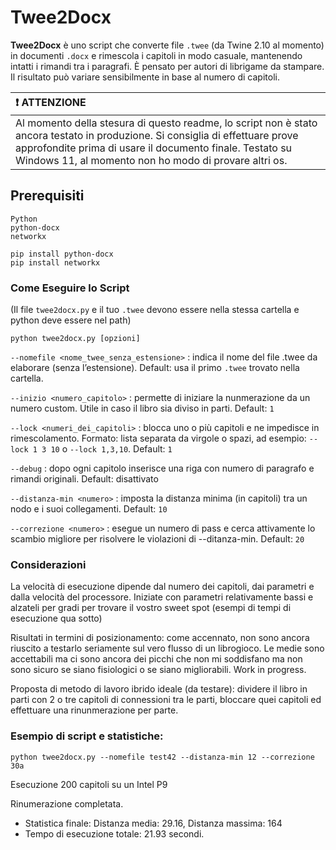 # Twee2Docx


**Twee2Docx** è uno script che converte file `.twee` (da Twine 2.10 al momento) in documenti `.docx` e rimescola i capitoli in modo casuale, mantenendo intatti i rimandi tra i paragrafi. È pensato per autori di librigame da stampare. Il risultato può variare sensibilmente in base al numero di capitoli.

| :exclamation: ATTENZIONE          |
|:---------------------------|
| Al momento della stesura di questo readme, lo script non è stato ancora testato in produzione. Si consiglia di effettuare prove approfondite prima di usare il documento finale. Testato su Windows 11, al momento non ho modo di provare altri os.      |

## Prerequisiti

`Python`  
`python-docx`  
`networkx`  

```
pip install python-docx
pip install networkx
```

### Come Eseguire lo Script

(Il file `twee2docx.py` e il tuo `.twee` devono essere nella stessa cartella e python deve essere nel path)
```
python twee2docx.py [opzioni]
```

`--nomefile <nome_twee_senza_estensione>` : indica il nome del file .twee da elaborare (senza l’estensione). Default: usa il primo `.twee` trovato nella cartella.

`--inizio <numero_capitolo>` : permette di iniziare la nunmerazione da un numero custom. Utile in caso il libro sia diviso in parti. Default: `1`

`--lock <numeri_dei_capitoli>` : blocca uno o più capitoli e ne impedisce in rimescolamento. Formato: lista separata da virgole o spazi, ad esempio: `--lock 1 3 10` o `--lock 1,3,10`. Default: `1`

`--debug` : dopo ogni capitolo inserisce una riga con numero di paragrafo e rimandi originali. Default: disattivato

`--distanza-min <numero>` : imposta la distanza minima (in capitoli) tra un nodo e i suoi collegamenti. Default: `10`

`--correzione <numero>`        : esegue un numero di pass e cerca attivamente lo scambio migliore per risolvere le violazioni di --ditanza-min. Default: `20`

### Considerazioni
La velocità di esecuzione dipende dal numero dei capitoli, dai parametri e dalla velocità del processore. Iniziate con parametri relativamente bassi e alzateli per gradi per trovare il vostro sweet spot (esempi di tempi di esecuzione qua sotto)

Risultati in termini di posizionamento: come accennato, non sono ancora riuscito a testarlo seriamente sul vero flusso di un librogioco. Le medie sono accettabili ma ci sono ancora dei picchi che non mi soddisfano ma non sono sicuro se siano fisiologici o se siano migliorabili. Work in progress.

Proposta di metodo di lavoro ibrido ideale (da testare): dividere il libro in parti con 2 o tre capitoli di connessioni tra le parti, bloccare quei capitoli ed effettuare una rinunmerazione per parte.

### Esempio di script e statistiche:
```
python twee2docx.py --nomefile test42 --distanza-min 12 --correzione 30a
```

Esecuzione 200 capitoli su un Intel P9

Rinumerazione completata.  
- Statistica finale: Distanza media: 29.16, Distanza massima: 164  
- Tempo di esecuzione totale: 21.93 secondi.
